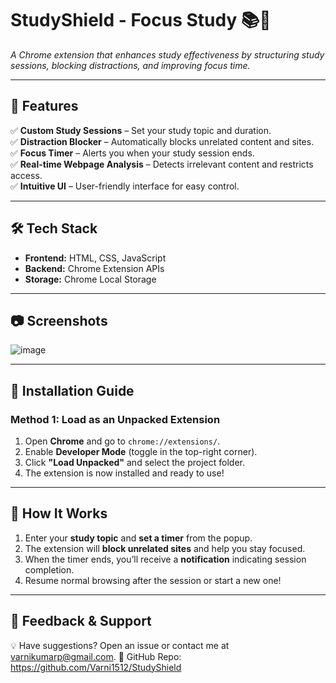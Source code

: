 # StudyShield - Focus Study 📚🚀  
*A Chrome extension that enhances study effectiveness by structuring study sessions, blocking distractions, and improving focus time.*  

---

## 📌 Features  
✅ **Custom Study Sessions** – Set your study topic and duration.  
✅ **Distraction Blocker** – Automatically blocks unrelated content and sites.  
✅ **Focus Timer** – Alerts you when your study session ends.  
✅ **Real-time Webpage Analysis** – Detects irrelevant content and restricts access.  
✅ **Intuitive UI** – User-friendly interface for easy control.  

---

## 🛠 Tech Stack  
- **Frontend:** HTML, CSS, JavaScript  
- **Backend:** Chrome Extension APIs  
- **Storage:** Chrome Local Storage  

---

## 📷 Screenshots  
![image](https://github.com/user-attachments/assets/e7c0e960-9813-4182-ae67-84b91d0793c0)


---

## 🚀 Installation Guide  

### **Method 1: Load as an Unpacked Extension**  
1. Open **Chrome** and go to `chrome://extensions/`.  
2. Enable **Developer Mode** (toggle in the top-right corner).  
3. Click **"Load Unpacked"** and select the project folder.  
4. The extension is now installed and ready to use!  

---

## 🎯 How It Works  
1. Enter your **study topic** and **set a timer** from the popup.  
2. The extension will **block unrelated sites** and help you stay focused.  
3. When the timer ends, you’ll receive a **notification** indicating session completion.  
4. Resume normal browsing after the session or start a new one!  

---

## 💬 Feedback & Support 
💡 Have suggestions? Open an issue or contact me at varnikumarp@gmail.com.
🔗 GitHub Repo: https://github.com/Varni1512/StudyShield

